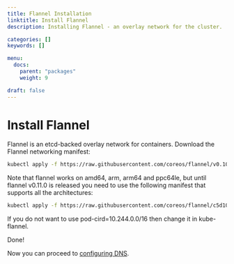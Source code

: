 ```yaml
---
title: Flannel Installation
linktitle: Install Flannel
description: Installing Flannel - an overlay network for the cluster.

categories: []
keywords: []

menu:
  docs:
    parent: "packages"
    weight: 9

draft: false
---
```


# Install Flannel

Flannel is an etcd-backed overlay network for containers. Download the Flannel networking manifest:

```bash
kubectl apply -f https://raw.githubusercontent.com/coreos/flannel/v0.10.0/Documentation/kube-flannel.yml
```

Note that flannel works on amd64, arm, arm64 and ppc64le, but until flannel v0.11.0 is released you need to use the following manifest that supports all the architectures:

```bash
kubectl apply -f https://raw.githubusercontent.com/coreos/flannel/c5d10c8/Documentation/kube-flannel.yml
```

If you do not want to use pod-cird=10.244.0.0/16 then change it in kube-flannel.  

Done!

Now you can proceed to [configuring DNS](/installation/packages/9dns).
